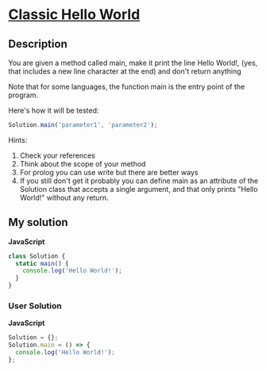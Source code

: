 # [Classic Hello World](https://www.codewars.com/kata/57036f007fd72e3b77000023)

## Description

You are given a method called main, make it print the line Hello World!, (yes, that includes a new line character at the end) and don't return anything

Note that for some languages, the function main is the entry point of the program.

Here's how it will be tested:

```js
Solution.main('parameter1', 'parameter2');
```

Hints:

1. Check your references
2. Think about the scope of your method
3. For prolog you can use write but there are better ways
4. If you still don't get it probably you can define main as an attribute of the Solution class that accepts a single argument, and that only prints "Hello World!" without any return.

## My solution

**JavaScript**

```js
class Solution {
  static main() {
    console.log('Hello World!');
  }
}
```

### User Solution

**JavaScript**

```js
Solution = {};
Solution.main = () => {
  console.log('Hello World!');
};
```
